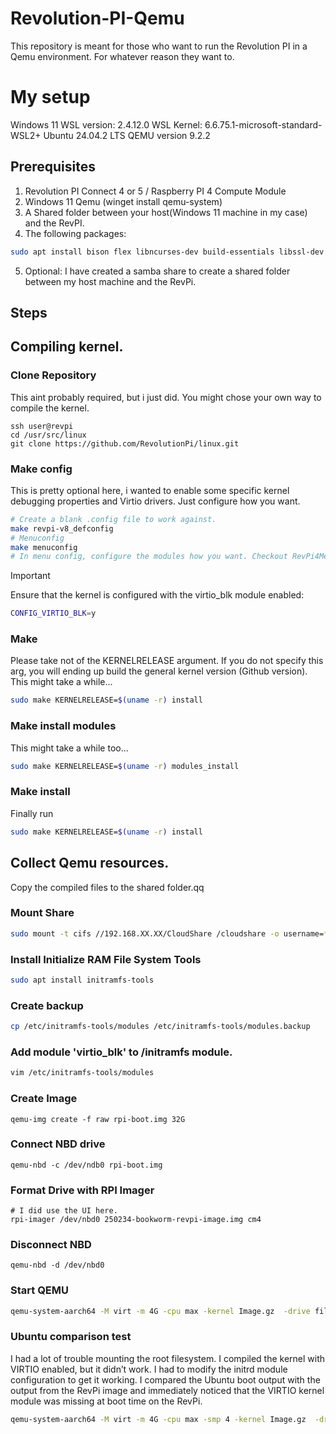 # Revolution-PI-Qemu
This repository is meant for those who want to run the Revolution PI in a Qemu environment. For whatever reason they want to.
# My setup

Windows 11
WSL version: 2.4.12.0
WSL Kernel: 6.6.75.1-microsoft-standard-WSL2+
Ubuntu 24.04.2 LTS
QEMU version 9.2.2


## Prerequisites
1) Revolution PI Connect 4 or 5 / Raspberry PI 4 Compute Module
2) Windows 11 Qemu (winget install qemu-system)
3) A Shared folder between your host(Windows 11 machine in my case) and the RevPI.
4) The following packages:

```bash
sudo apt install bison flex libncurses-dev build-essentials libssl-dev
```

5) Optional: I have created a samba share to create a shared folder between my host machine and the RevPi.
   
## Steps

## Compiling kernel.

### Clone Repository
This aint probably required, but i just did. You might chose your own way to compile the kernel.
```
ssh user@revpi
cd /usr/src/linux
git clone https://github.com/RevolutionPi/linux.git
```

### Make config
This is pretty optional here, i wanted to enable some specific kernel debugging properties and Virtio drivers. Just configure how you want.
```bash
# Create a blank .config file to work against.
make revpi-v8_defconfig
# Menuconfig
make menuconfig
# In menu config, configure the modules how you want. Checkout RevPi4MenuConfig for my version of this config.
```
> [!important]
> Ensure that the kernel is configured with the virtio_blk module enabled:
```bash
CONFIG_VIRTIO_BLK=y
```
### Make
Please take not of the KERNELRELEASE argument. If you do not specify this arg, you will ending up build the general kernel version (Github version).
This might take a while...
```bash
sudo make KERNELRELEASE=$(uname -r) install
```

### Make install modules
This might take a while too...
```bash
sudo make KERNELRELEASE=$(uname -r) modules_install
```

### Make install
Finally run
```bash
sudo make KERNELRELEASE=$(uname -r) install
```

## Collect Qemu resources.
Copy the compiled files to the shared folder.qq
###

### Mount Share
```bash
sudo mount -t cifs //192.168.XX.XX/CloudShare /cloudshare -o username=****,password=*****
```

### Install Initialize RAM File System Tools

```bash
sudo apt install initramfs-tools
```

### Create backup
```bash
cp /etc/initramfs-tools/modules /etc/initramfs-tools/modules.backup
```

### Add module 'virtio_blk' to /initramfs module.
```bash
vim /etc/initramfs-tools/modules
```
### Create Image
```
qemu-img create -f raw rpi-boot.img 32G
```

### Connect NBD drive
```
qemu-nbd -c /dev/ndb0 rpi-boot.img
```

### Format Drive with RPI Imager
```
# I did use the UI here.
rpi-imager /dev/nbd0 250234-bookworm-revpi-image.img cm4
```

### Disconnect NBD
```
qemu-nbd -d /dev/nbd0
```

### Start QEMU
```bash
qemu-system-aarch64 -M virt -m 4G -cpu max -kernel Image.gz  -drive file=rpi-boot.img,format=raw,if=none,id=hd0 -serial mon:stdio -initrd initramfs8  -append "root=/dev/vda2 rootfstype=ext4 fsck.repair=yes rootwait console=ttyAMA0" -device virtio-blk-device,drive=hd0
```

### Ubuntu comparison test
I had a lot of trouble mounting the root filesystem. I compiled the kernel with VIRTIO enabled, but it didn’t work. I had to modify the initrd module configuration to get it working. I compared the Ubuntu boot output with the output from the RevPi image and immediately noticed that the VIRTIO kernel module was missing at boot time on the RevPi.
```bash
qemu-system-aarch64 -M virt -m 4G -cpu max -smp 4 -kernel Image.gz  -drive file=rpi-boot.img,format=raw,if=none,id=hd0 -initrd initramfs8  -append "root=/dev/vda2 rootfstype=ext4 fsck.repair=yes rootwait console=ttyAMA0" -device virtio-blk-device,drive=hd0 -accel tcg
```



